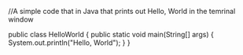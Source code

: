 //A simple code that in Java that prints out Hello, World in the temrinal window

public class HelloWorld {
  public static void main(String[] args) {
    System.out.println("Hello, World");
    }
}
